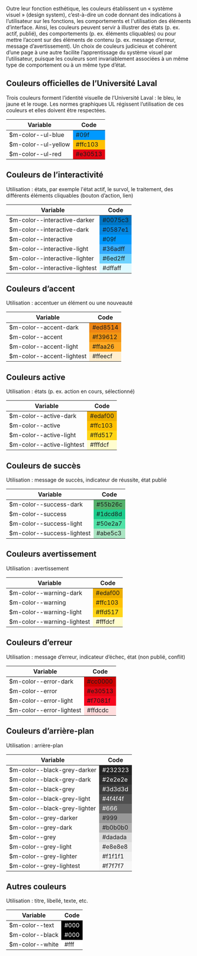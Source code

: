 Outre leur fonction esthétique, les couleurs établissent un «&nbsp;système visuel&nbsp;»  (design system), c’est-à-dire un code  donnant des indications à l’utilisateur sur les fonctions, les  comportements et l'utilisation des éléments d’interface. Ainsi, les couleurs peuvent servir à illustrer des états (p. ex. actif, publié), des comportements (p. ex. éléments cliquables) ou pour mettre l’accent sur des éléments de contenu (p. ex. message d’erreur, message d’avertissement). Un choix de couleurs judicieux et cohérent d’une page à une autre facilite l’apprentissage du système visuel par l’utilisateur, puisque les couleurs sont invariablement associées à un même type de comportement ou à un même type d’état.

## Couleurs officielles de l’Université Laval
Trois couleurs forment l’identité visuelle de l’Université Laval :  le bleu, le jaune et le rouge.  Les normes graphiques UL régissent l’utilisation de ces couleurs  et elles  doivent être respectées.

<table>
    <thead>
        <tr>
            <th>Variable</th>
            <th>Code</th>
        </tr>
    </thead>
    <tbody>
        <tr>
            <td>$m-color--ul-blue</td>
            <td style="background:#09f">#09f</td>
        </tr>
        <tr>
            <td>$m-color--ul-yellow</td>
            <td style="background:#ffc103">#ffc103</td>
        </tr>
        <tr>
            <td>$m-color--ul-red</td>
            <td style="background:#e30513">#e30513</td>
        </tr>
    </tbody>
</table>

## Couleurs de l’interactivité
Utilisation : états, par exemple l'état actif, le survol, le traitement, des différents éléments cliquables (bouton d’action, lien)

<table>
    <thead>
        <tr>
            <th>Variable</th>
            <th>Code</th>
        </tr>
    </thead>
    <tbody>
        <tr>
            <td>$m-color--interactive-darker</td>
            <td style="background:#0075c3">#0075c3</td>
        </tr>
        <tr>
            <td>$m-color--interactive-dark</td>
            <td style="background:#0587e1">#0587e1</td>
        </tr>
        <tr>
            <td>$m-color--interactive</td>
            <td style="background:#09f">#09f</td>
        </tr>
        <tr>
            <td>$m-color--interactive-light</td>
            <td style="background:#36adff">#36adff</td>
        </tr>
        <tr>
            <td>$m-color--interactive-lighter</td>
            <td style="background:#6ed2ff">#6ed2ff</td>
        </tr>
        <tr>
            <td>$m-color--interactive-lightest</td>
            <td style="background:#dffaff">#dffaff</td>
        </tr>
    </tbody>
</table>

## Couleurs d’accent
Utilisation : accentuer un élément ou une nouveauté

<table>
    <thead>
        <tr>
            <th>Variable</th>
            <th>Code</th>
        </tr>
    </thead>
    <tbody>
        <tr>
            <td>$m-color--accent-dark</td>
            <td style="background:#ed8514">#ed8514</td>
        </tr>
        <tr>
            <td>$m-color--accent</td>
            <td style="background:#f39612">#f39612</td>
        </tr>
        <tr>
            <td>$m-color--accent-light</td>
            <td style="background:#ffaa26">#ffaa26</td>
        </tr>
        <tr>
            <td>$m-color--accent-lightest</td>
            <td style="background:#ffeecf">#ffeecf</td>
        </tr>
    </tbody>
</table>

## Couleurs active
Utilisation :  états (p. ex. action en cours,  sélectionné)

<table>
    <thead>
        <tr>
            <th>Variable</th>
            <th>Code</th>
        </tr>
    </thead>
    <tbody>
        <tr>
            <td>$m-color--active-dark</td>
            <td style="background:#edaf00">#edaf00</td>
        </tr>
        <tr>
            <td>$m-color--active</td>
            <td style="background:#ffc103">#ffc103</td>
        </tr>
        <tr>
            <td>$m-color--active-light</td>
            <td style="background:#ffd517">#ffd517</td>
        </tr>
        <tr>
            <td>$m-color--active-lightest</td>
            <td style="background:#fffdcf">#fffdcf</td>
        </tr>
    </tbody>
</table>

## Couleurs de succès
Utilisation : message de succès, indicateur de réussite, état publié

<table>
    <thead>
        <tr>
            <th>Variable</th>
            <th>Code</th>
        </tr>
    </thead>
    <tbody>
        <tr>
            <td>$m-color--success-dark</td>
            <td style="background:#55b26c">#55b26c</td>
        </tr>
        <tr>
            <td>$m-color--success</td>
            <td style="background:#1dcd8d">#1dcd8d</td>
        </tr>
        <tr>
            <td>$m-color--success-light</td>
            <td style="background:#50e2a7">#50e2a7</td>
        </tr>
        <tr>
            <td>$m-color--success-lightest</td>
            <td style="background:#abe5c3">#abe5c3</td>
        </tr>
    </tbody>
</table>

## Couleurs avertissement
Utilisation : avertissement

<table>
    <thead>
        <tr>
            <th>Variable</th>
            <th>Code</th>
        </tr>
    </thead>
    <tbody>
        <tr>
            <td>$m-color--warning-dark</td>
            <td style="background:#edaf00">#edaf00</td>
        </tr>
        <tr>
            <td>$m-color--warning</td>
            <td style="background:#ffc103">#ffc103</td>
        </tr>
        <tr>
            <td>$m-color--warning-light</td>
            <td style="background:#ffd517">#ffd517</td>
        </tr>
        <tr>
            <td>$m-color--warning-lightest</td>
            <td style="background:#fffdcf">#fffdcf</td>
        </tr>
    </tbody>
</table>

## Couleurs d’erreur
Utilisation : message d’erreur, indicateur d’échec, état (non publié, conflit)

<table>
    <thead>
        <tr>
            <th>Variable</th>
            <th>Code</th>
        </tr>
    </thead>
    <tbody>
        <tr>
            <td>$m-color--error-dark</td>
            <td style="background:#cc0000">#cc0000</td>
        </tr>
        <tr>
            <td>$m-color--error</td>
            <td style="background:#e30513">#e30513</td>
        </tr>
        <tr>
            <td>$m-color--error-light</td>
            <td style="background:#f7081f">#f7081f</td>
        </tr>
        <tr>
            <td>$m-color--error-lightest</td>
            <td style="background:#ffdcdc">#ffdcdc</td>
        </tr>
    </tbody>
</table>

## Couleurs d’arrière-plan
Utilisation : arrière-plan

<table>
    <thead>
        <tr>
            <th>Variable</th>
            <th>Code</th>
        </tr>
    </thead>
    <tbody>
        <tr>
            <td>$m-color--black-grey-darker</td>
            <td style="background:#232323; color:#fff">#232323</td>
        </tr>
        <tr>
            <td>$m-color--black-grey-dark</td>
            <td style="background:#2e2e2e; color:#fff">#2e2e2e</td>
        </tr>
        <tr>
            <td>$m-color--black-grey</td>
            <td style="background:#3d3d3d; color:#fff">#3d3d3d</td>
        </tr>
        <tr>
            <td>$m-color--black-grey-light</td>
            <td style="background:#4f4f4f; color:#fff">#4f4f4f</td>
        </tr>
        <tr>
            <td>$m-color--black-grey-lighter</td>
            <td style="background:#666; color:#fff">#666</td>
        </tr>
        <tr>
            <td>$m-color--grey-darker</td>
            <td style="background:#999">#999</td>
        </tr>
        <tr>
            <td>$m-color--grey-dark</td>
            <td style="background:#b0b0b0">#b0b0b0</td>
        </tr>
        <tr>
            <td>$m-color--grey</td>
            <td style="background:#dadada">#dadada</td>
        </tr>
        <tr>
            <td>$m-color--grey-light</td>
            <td style="background:#e8e8e8">#e8e8e8</td>
        </tr>
        <tr>
            <td>$m-color--grey-lighter</td>
            <td style="background:#f1f1f1">#f1f1f1</td>
        </tr>
        <tr>
            <td>$m-color--grey-lightest</td>
            <td style="background:#f7f7f7">#f7f7f7</td>
        </tr>
    </tbody>
</table>

## Autres couleurs
Utilisation : titre,  libellé, texte, etc.

<table>
    <thead>
        <tr>
            <th>Variable</th>
            <th>Code</th>
        </tr>
    </thead>
    <tbody>
        <tr>
            <td>$m-color--text</td>
            <td style="background:#000; color:#fff">#000</td>
        </tr>
        <tr>
            <td>$m-color--black</td>
            <td style="background:#000; color:#fff">#000</td>
        </tr>
        <tr>
            <td>$m-color--white</td>
            <td style="background:#fff">#fff</td>
        </tr>
    </tbody>
</table>